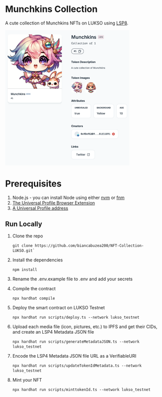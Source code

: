 # Munchkins Collection

A cute collection of Munchkins NFTs on LUKSO using [LSP8](https://docs.lukso.tech/standards/tokens/LSP8-Identifiable-Digital-Asset/).

<img src='./assets/collection.png'
alt="Munchkins"
width="400" />

# Prerequisites

1.  Node.js - you can install Node using either [nvm](https://github.com/nvm-sh/nvm) or [fnm](https://github.com/Schniz/fnm)
2.  [The Universal Profile Browser Extension](https://docs.lukso.tech/install-up-browser-extension)
3.  [A Universal Profile address](https://my.universalprofile.cloud/)

## Run Locally

1. Clone the repo

   ```
   git clone https://github.com/biancabuzea200/NFT-Collection-LUKSO.git`
   ```

2. Install the dependencies

   ```
   npm install
   ```

3. Rename the .env.example file to .env and add your secrets

4. Compile the contract

   ```
   npx hardhat compile
   ```

5. Deploy the smart contract on LUKSO Testnet

   ```
   npx hardhat run scripts/deploy.ts --network lukso_testnet
   ```

6. Upload each media file (icon, pictures, etc.) to IPFS and get their CIDs, and create an LSP4 Metadata JSON file

   ```
   npx hardhat run scripts/generateMetadataJSON.ts --network lukso_testnet
   ```

7. Encode the LSP4 Metadata JSON file URL as a VerifiableURI

   ```
   npx hardhat run scripts/updateTokenIdMetadata.ts --network lukso_testnet
   ```

8. Mint your NFT
   ```
   npx hardhat run scripts/minttokenId.ts --network lukso_testnet
   ```
